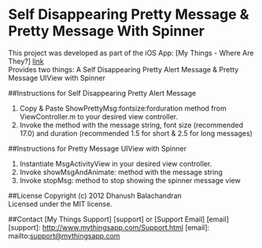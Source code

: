 Self Disappearing Pretty Message & Pretty Message With Spinner
=============================================
This project was developed as part of the iOS App: [My Things - Where Are They?] [link]   
Provides two things: A Self Disappearing Pretty Alert Message & Pretty Message UIView with Spinner

[link]: http://itunes.apple.com/us/app/my-things-where-are-they/id529353551?ls=1&mt=8

##Instructions for Self Disappearing Pretty Alert Message

1) Copy & Paste ShowPrettyMsg:fontsize:forduration method from ViewController.m to your desired view controller.  
2) Invoke the method with the message string, font size (recommended 17.0) and duration (recommended 1.5 for short & 2.5 for long messages)

##Instructions for Pretty Message UIView with Spinner

1) Instantiate MsgActivityView in your desired view controller.
2) Invoke showMsgAndAnimate: method with the message string
3) Invoke stopMsg: method to stop showing the spinner message view

##License
Copyright (c) 2012 Dhanush Balachandran  
Licensed under the MIT license.

##Contact
[My Things Support] [support] or [Support Email] [email]
[support]: http://www.mythingsapp.com/Support.html
[email]: mailto:support@mythingsapp.com